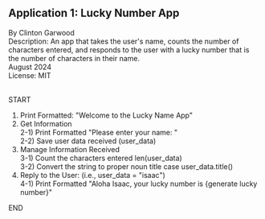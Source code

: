 ## Application 1: Lucky Number App 

By Clinton Garwood <br>
Description: An app that takes the user's name, counts the number of characters entered, and responds to the user with a lucky number that is the number of characters in their name.<br>
August 2024<br/>
License: MIT <br/><br/>

START<br>
1) Print Formatted: "Welcome to the Lucky Name App"<br>
2) Get Information <br>
   2-1) Print Formatted "Please enter your name: " <br> 
   2-2) Save user data received (user_data)<br>
3) Manage Information Received <br>
   3-1) Count the characters entered len(user_data) <br>
   3-2) Convert the string to proper noun title case user_data.title() <br>
4) Reply to the User: (i.e., user_data = "isaac")<br>
   4-1) Print Formatted "Aloha Isaac, your lucky number is {generate lucky number}"<br>

END